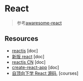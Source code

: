 # React

> 参考[awaresome-react](https://github.com/enaqx/awesome-react)

## Resources

- [reactjs](https://reactjs.org/) [doc]
- [新版 react](https://beta.reactjs.org/) [doc]
- [reactjs CN](https://zh-hans.reactjs.org/) [doc]
- [create-react-app](https://create-react-app.dev/) [doc]
- [自顶向下学 React 源码](https://ke.segmentfault.com/course/1650000023864436), [courses]
